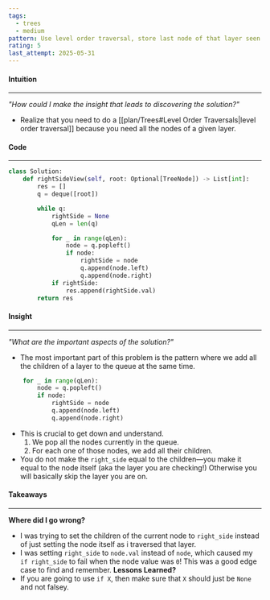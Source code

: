 ```yaml
---
tags:
  - trees
  - medium
pattern: Use level order traversal, store last node of that layer seen. Make sure to append left and then right
rating: 5
last_attempt: 2025-05-31
---
```

#### Intuition
---
_"How could I make the insight that leads to discovering the solution?"_
- Realize that you need to do a [[plan/Trees#Level Order Traversals|level order traversal]] because you need all the nodes of a given layer.

#### Code
---

```python
class Solution:
    def rightSideView(self, root: Optional[TreeNode]) -> List[int]:
        res = []
        q = deque([root])

        while q:
            rightSide = None
            qLen = len(q)

            for _ in range(qLen):
                node = q.popleft()
                if node:
                    rightSide = node
                    q.append(node.left)
                    q.append(node.right)
            if rightSide:
                res.append(rightSide.val)
        return res
```

#### Insight  
---
_"What are the important aspects of the solution?"_
- The most important part of this problem is the pattern where we add all the children of a layer to the queue at the same time.

```python
	for _ in range(qLen):
		node = q.popleft()
		if node:
			rightSide = node
			q.append(node.left)
			q.append(node.right)
```

- This is crucial to get down and understand.
	1. We pop all the nodes currently in the queue.
	2. For each one of those nodes, we add all their children.
- You do not make the `right_side` equal to the children—you make it equal to the node itself (aka the layer you are checking!) Otherwise you will basically skip the layer you are on.
#### Takeaways
---
**Where did I go wrong?**
- I was trying to set the children of the current node to `right_side`  instead of just setting the node itself as i traversed that layer. 
- I was setting `right_side` to `node.val` instead of `node`, which caused my `if right_side` to fail when the node value was `0`! This was a good edge case to find and remember.
**Lessons Learned?**
- If you are going to use `if X`, then make sure that `X` should just be `None` and not falsey.